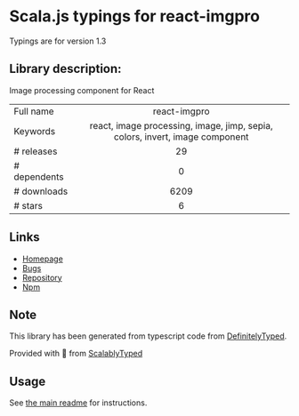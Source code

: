 
# Scala.js typings for react-imgpro

Typings are for version 1.3

## Library description:
Image processing component for React

|                    |                 |
| ------------------ | :-------------: |
| Full name          | react-imgpro |
| Keywords           | react, image processing, image, jimp, sepia, colors, invert, image component |
| # releases         | 29 |
| # dependents       | 0 |
| # downloads        | 6209 |
| # stars            | 6 |

## Links
- [Homepage](https://github.com/nitin42/react-imgpro#readme)
- [Bugs](https://github.com/nitin42/react-imgpro/issues)
- [Repository](https://github.com/nitin42/react-imgpro)
- [Npm](https://www.npmjs.com/package/react-imgpro)
    


## Note
This library has been generated from typescript code from [DefinitelyTyped](https://definitelytyped.org).

Provided with :purple_heart: from [ScalablyTyped](https://github.com/oyvindberg/ScalablyTyped)

## Usage
See [the main readme](../../readme.md) for instructions.


